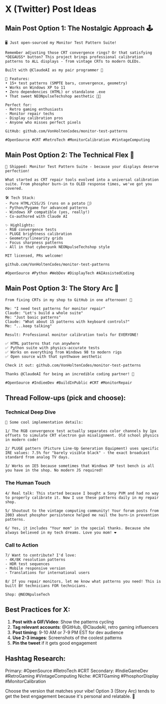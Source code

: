 # X (Twitter) Post Ideas

## Main Post Option 1: The Nostalgic Approach 🕹️

```
🖥️ Just open-sourced my Monitor Test Pattern Suite!

Remember adjusting those CRT convergence rings? Or that satisfying *DEGAUSS* button? This project brings professional calibration patterns to ALL displays - from vintage CRTs to modern OLEDs.

Built with @ClaudeAI as my pair programmer 🤖

🔧 Features:
• 15+ test patterns (SMPTE bars, convergence, geometry)
• Works on Windows XP to 11
• Zero dependencies (HTML) or standalone .exe
• That sweet NEONpulseTechshop aesthetic 💜💚

Perfect for:
- Retro gaming enthusiasts
- Monitor repair techs
- Display calibration pros
- Anyone who misses perfect pixels

GitHub: github.com/VonHoltenCodes/monitor-test-patterns

#OpenSource #CRT #RetroTech #MonitorCalibration #VintageComputing
```

## Main Post Option 2: The Technical Flex 💪

```
🚀 Shipped: Monitor Test Pattern Suite - because your displays deserve perfection!

What started as CRT repair tools evolved into a universal calibration suite. From phosphor burn-in to OLED response times, we've got you covered.

🛠️ Tech Stack:
- Pure HTML/CSS/JS (runs on a potato 🥔)
- Python/Pygame for advanced patterns
- Windows XP compatible (yes, really!)
- Co-authored with Claude AI

✨ Highlights:
- RGB convergence tests
- PLUGE brightness calibration  
- Geometry/linearity grids
- Focus sharpness patterns
- All in that cyberpunk NEONpulseTechshop style

MIT licensed, PRs welcome!

github.com/VonHoltenCodes/monitor-test-patterns

#OpenSource #Python #WebDev #DisplayTech #AIAssistedCoding
```

## Main Post Option 3: The Story Arc 📖

```
From fixing CRTs in my shop to GitHub in one afternoon! 🎯

Me: "I need test patterns for monitor repair"
Claude: "Let's build a whole suite"
Me: "Just basic patterns"
Claude: "What about 15 patterns with keyboard controls?"
Me: "...keep talking"

Result: Professional monitor calibration tools for EVERYONE!

✅ HTML patterns that run anywhere
✅ Python suite with physics-accurate tests
✅ Works on everything from Windows 98 to modern rigs
✅ Open source with that synthwave aesthetic

Check it out: github.com/VonHoltenCodes/monitor-test-patterns

Thanks @ClaudeAI for being an incredible coding partner! 🤝

#OpenSource #IndieeDev #BuildInPublic #CRT #MonitorRepair
```

## Thread Follow-ups (pick and choose):

### Technical Deep Dive
```
🧵 Some cool implementation details:

1/ The RGB convergence test actually separates color channels by 1px offsets to simulate CRT electron gun misalignment. Old school physics in modern code!

2/ PLUGE pattern (Picture Line-Up Generation Equipment) uses specific IRE values: 7.5% for "barely visible black" - the exact broadcast standard from analog TV days.

3/ Works on IE5 because sometimes that Windows XP test bench is all you have in the shop. No modern JS required!
```

### The Human Touch
```
4/ Real talk: This started because I bought a Sony PVM and had no way to properly calibrate it. Now I use these patterns daily in my repair shop.

5/ Shoutout to the vintage computing community! Your forum posts from 2003 about phosphor persistence helped me nail the burn-in prevention patterns.

6/ Yes, it includes "Your mom" in the special thanks. Because she always believed in my tech dreams. Love you mom! ❤️
```

### Call to Action
```
7/ Want to contribute? I'd love:
- 4K/8K resolution patterns
- HDR test sequences  
- Mobile responsive version
- Translations for international users

8/ If you repair monitors, let me know what patterns you need! This is built BY technicians FOR technicians.

Shop: @NEONpulseTech
```

## Best Practices for X:

1. **Post with a GIF/Video**: Show the patterns cycling
2. **Tag relevant accounts**: @GitHub, @ClaudeAI, retro gaming influencers
3. **Post timing**: 9-10 AM or 7-9 PM EST for dev audience
4. **Use 2-3 images**: Screenshots of the coolest patterns
5. **Pin the tweet** if it gets good engagement

## Hashtag Research:
Primary: #OpenSource #RetroTech #CRT
Secondary: #IndieGameDev #RetroGaming #VintageComputing
Niche: #CRTGaming #PhosphorDisplay #MonitorCalibration

Choose the version that matches your vibe! Option 3 (Story Arc) tends to get the best engagement because it's personal and relatable. 🚀